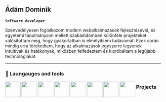 ## Ádám Dominik

**`Software developer`**

Szenvedélyesen foglalkozom modern webalkalmazások fejlesztésével, és egyetemi tanulmányaim mellett szabadidőmben különféle projekteket valósítottam meg, hogy gyakorlatban is elmélyítsem tudásomat. Ezek során mindig arra törekedtem, hogy az alkalmazások egyszerre legyenek intuitívak és hatékonyak, miközben felfedeztem és kipróbáltam a legújabb technológiákat.

---
### 🧰 Laungauges and tools

<img align="left" width="50px" style="padding-right-10px;" src="https://cdn.jsdelivr.net/gh/devicons/devicon@latest/icons/javascript/javascript-original.svg"/>
<img align="left" width="50px" style="padding-right-10px;" src="https://cdn.jsdelivr.net/gh/devicons/devicon@latest/icons/typescript/typescript-original.svg"/>
<img align="left" width="50px" style="padding-right-10px;" src="https://cdn.jsdelivr.net/gh/devicons/devicon@latest/icons/react/react-original.svg"/>
<img align="left" width="50px" style="padding-right-10px;" src="https://cdn.jsdelivr.net/gh/devicons/devicon@latest/icons/nextjs/nextjs-original.svg"/>
<img align="left" width="50px" style="padding-right-10px;" src="https://cdn.jsdelivr.net/gh/devicons/devicon@latest/icons/nodejs/nodejs-original-wordmark.svg"/>
<img align="left" width="50px" style="padding-right-10px;" src="https://cdn.jsdelivr.net/gh/devicons/devicon@latest/icons/express/express-original-wordmark.svg"/>
<img align="left" width="50px" style="padding-right-10px;" src="https://cdn.jsdelivr.net/gh/devicons/devicon@latest/icons/mongodb/mongodb-plain-wordmark.svg"/>
<img align="left" width="50px" style="padding-right-10px;" src="https://cdn.jsdelivr.net/gh/devicons/devicon@latest/icons/git/git-original.svg"/>


### Projects
